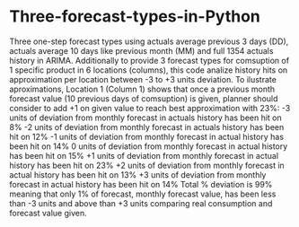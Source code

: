 # Three-forecast-types-in-Python
Three one-step forecast types using actuals average previous 3 days (DD), actuals average 10 days like previous month (MM) and full 1354 actuals history in ARIMA.
Additionally to provide 3 forecast types for comsuption of 1 specific product in 6 locations (columns), this code analize history hits on approximation 
per location between -3 to +3 units deviation. To ilustrate aproximations, Location 1 (Column 1) shows that once a previous month forecast value (10 previous days 
of comsuption) is given, planner should consider to add +1 on given value to reach best approximation with 23%:
-3 units of deviation from monthly forecast in actuals history has been hit on 8%
-2 units of deviation from monthly forecast in actuals history has been hit on 12%
-1 units of deviation from monthly forecast in actual history has been hit on 14%
0 units of deviation from monthly forecast in actual history has been hit on 15%
+1 units of deviation from monthly forecast in actual history has been hit on 23%
+2 units of deviation from monthly forecast in actual history has been hit on 13%
+3 units of deviation from monthly forecast in actual history has been hit on 14%
Total % deviation is 99% meaning that only 1% of forecast, monthly forecast value, has been less than -3 units and above than +3 units comparing real consumption and 
forecast value given.





